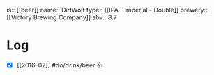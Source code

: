 is:: [[beer]]
name:: DirtWolf
type:: [[IPA - Imperial - Double]]
brewery:: [[Victory Brewing Company]]
abv:: 8.7

# Log
- [x] [[2016-02]] #do/drink/beer 👍
